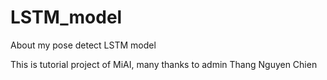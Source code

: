 # LSTM_model
About my pose detect LSTM model

This is tutorial project of MiAI, many thanks to admin Thang Nguyen Chien
